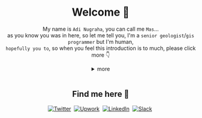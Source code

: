 <div align="center">

# Welcome :wave:

My name is `Adi Nugraha`, you can call me `Mas`... <br/>
as you know you was in here, so let me tell you, I'm a `senior geologist`/`gis programmer` but I'm human, <br/>
`hopefully you to`, so when you feel this introduction is to much, please click more :point_down:

	
</div>

<div align="center">
  
<details>
	<summary>more</summary>

  <div align="center">
	  <br/>
  
![](https://github-profile-summary-cards.vercel.app/api/cards/profile-details?username=ngrhadi&theme=github_dark)

  </div>
  
<details>
	<summary>more again</summary>
  <div align="center">
	  <br/>

![Anurag's GitHub stats](https://github-readme-stats.vercel.app/api?username=ngrhadi&show_icons=true&theme=transparent) 
	  <br/>
	  <br/>
	  
![Top Langs](https://github-readme-stats.vercel.app/api/top-langs/?username=ngrhadi&langs_count=8&show_icons=true&theme=transparent)



### *thank's for your evort*

</div>
</details>
	</details>
	</div>
<br/>

<div align="center">

## Find me here :speech_balloon:

[![Twitter](https://img.shields.io/badge/Twitter-%231DA1F2.svg?style=for-the-badge&logo=Twitter&logoColor=white)](https://twitter.com/ngrhngrh)&nbsp;
[![Upwork](https://img.shields.io/badge/UpWork-6FDA44?style=for-the-badge&logo=Upwork&logoColor=white)](https://www.upwork.com/freelancers/~0100a0eff9b9c49f3f)&nbsp;
[![LinkedIn](https://img.shields.io/badge/linkedin-%230077B5.svg?style=for-the-badge&logo=linkedin&logoColor=white)](https://www.linkedin.com/in/ngrhadi13/)&nbsp;
[![Slack](https://img.shields.io/badge/Slack-4A154B?style=for-the-badge&logo=slack&logoColor=white)](https://join.slack.com/t/newworkspace-xft4957/shared_invite/zt-1iq2srv5i-ZP_Hjbm8_yvs4IxLmSocuw)&nbsp;

</div>
